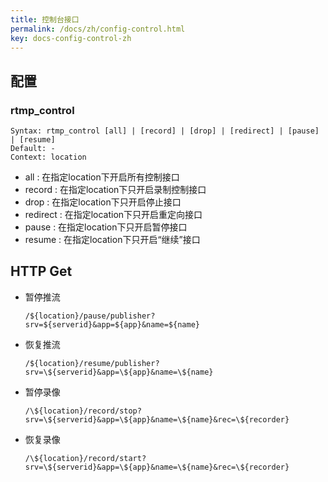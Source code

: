 ```yaml
---
title: 控制台接口
permalink: /docs/zh/config-control.html
key: docs-config-control-zh
---
```


## 配置

### rtmp_control

```
Syntax: rtmp_control [all] | [record] | [drop] | [redirect] | [pause] | [resume]
Default: -
Context: location
```
- all : 在指定location下开启所有控制接口
- record : 在指定location下只开启录制控制接口
- drop : 在指定location下只开启停止接口
- redirect : 在指定location下只开启重定向接口
- pause : 在指定location下只开启暂停接口
- resume : 在指定location下只开启“继续”接口

## HTTP Get

- 暂停推流

  ```http
  /${location}/pause/publisher?srv=${serverid}&app=${app}&name=${name}
  ```

- 恢复推流
  ```http
  /${location}/resume/publisher?srv=\${serverid}&app=\${app}&name=\${name}
  ```

- 暂停录像
  ```http
  /\${location}/record/stop?srv=\${serverid}&app=\${app}&name=\${name}&rec=\${recorder}
  ```

- 恢复录像
  ```http
  /\${location}/record/start?srv=\${serverid}&app=\${app}&name=\${name}&rec=\${recorder}
  ```
